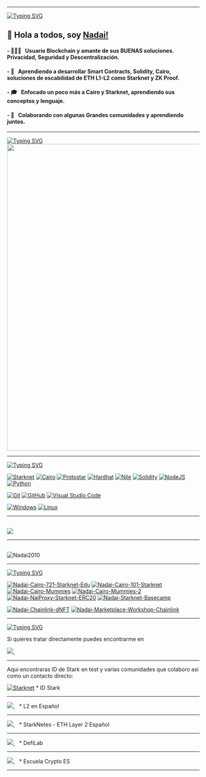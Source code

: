 
---

[![Typing SVG](https://readme-typing-svg.herokuapp.com?multiline=true&width=600&lines=👨🏻‍💻Nadai+usuario+Defi+y+Developer+más+👇👇👇.++++++++++)](https://git.io/typing-svg)
##  👋 Hola a todos, soy [Nadai!](https://github.com/Nadai2010?tab=repositories)

#### - 👨🏻‍💻 &nbsp; Usuario Blockchain y amante de sus BUENAS soluciones. Privacidad, Seguridad y Descentralización.
#### - 🌱 &nbsp; Aprendiendo a desarrollar Smart Contracts, Solidity, Cairo, soluciones de escabilidad de ETH L1-L2 como Starknet y ZK Proof.
#### - 🎓 &nbsp; Enfocado un poco más a Cairo y Starknet, aprendiendo sus conceptos y lenguaje.
#### - 💪 &nbsp; Colaborando con algunas Grandes comunidades y aprendiendo juntos.

---

[![Typing SVG](https://readme-typing-svg.herokuapp.com?multiline=true&width=600&lines=🏆+Perfil+Trofeos+Github++++++++++++++++++++)](https://git.io/typing-svg)
<img width=800 src="https://github-profile-trophy.vercel.app/?username=Nadai2010&column=9&theme=gruvbox&no-frame=true"/>

---

[![Typing SVG](https://readme-typing-svg.herokuapp.com?multiline=true&width=600&lines=🛠💻+Conocimientos+y+herramientas.++++++++++)](https://git.io/typing-svg) 


[![Starknet](https://img.shields.io/badge/-%F0%9F%8C%9A%20%20STARKNET-blue?style=for-the-badge&flat&logo=Starknet)](https://starknet.io/)
[![Cairo](https://img.shields.io/badge/-%F0%9F%90%AB%20%20Cairo-red?style=for-the-badge&flat&logo=Cairo)](https://www.cairo-lang.org/)
[![Protostar](https://img.shields.io/badge/-%E2%9C%A8PROTOSTAR-blue?style=for-the-badge&flat&logo=Protostar)](https://docs.swmansion.com/protostar/)
[![Hardhat](https://img.shields.io/badge/-👷Hardhat-659ad2?style=for-the-badge&flat&logo=&color=282826)](https://hardhat.org/)
[![Nile](https://img.shields.io/badge/-👨🏻‍💻NILE-yellowgreen?style=for-the-badge&flat)](https://hardhat.org/)
[![Solidity](https://img.shields.io/badge/Solidity-%23363636.svg?style=for-the-badge&logo=solidity&logoColor=white)](https://docs.soliditylang.org/en/v0.8.17/)
[![NodeJS](https://img.shields.io/badge/node.js-6DA55F?style=for-the-badge&logo=node.js&logoColor=white)](https://nodejs.org/en/)
[![Python](https://img.shields.io/badge/-Python-white?style=for-the-badge&flat&logo=python)](https://docs.python.org/)

[![Git](https://img.shields.io/badge/-Git-black?style=for-the-badge&flat&logo=git)]() 
[![GitHub](https://img.shields.io/badge/-GitHub-181717?style=for-the-badge&flat&logo=github)]()
[![Visual Studio Code](https://img.shields.io/badge/-VSCode-444444?style=for-the-badge&flat&logo=visual-studio-code&logoColor=007ACC)]()

[![Windows](https://img.shields.io/badge/-Windows-659ad2?style=for-the-badge&flat&color=282826&logo=windows)]()
[![Linux](https://img.shields.io/badge/-Linux-222222?style=for-the-badge&flat&logo=linux&logoColor=FCC624)]()

-----

<br/>

<a href="https://github.com/anuraghazra/github-readme-stats">
  <img align="center" src="https://github-readme-stats.anuraghazra1.vercel.app/api/top-langs/?username=Nadai2010&show_icons=true&count_private=true&layout=compact&theme=highcontrast" />
</a>

---

<br />
<img src="https://github-readme-stats.vercel.app/api?username=Nadai2010&show_icons=true&count_private=true&layout=compact&theme=highcontrast" alt="Nadai2010" />



----
[![Typing SVG](https://readme-typing-svg.herokuapp.com?multiline=true&width=600&lines=📚+Repositorios+de+interés.++++++++++)](https://git.io/typing-svg) 

[![Nadai-Cairo-721-Starknet-Edu](https://github-readme-stats.vercel.app/api/pin/?username=Nadai2010&repo=Nadai-Cairo-721-Starknet-Edu&show_owner=true)](https://github.com/Nadai2010/Nadai-Cairo-721-Starknet-Edu)   [![Nadai-Cairo-101-Starknet](https://github-readme-stats.vercel.app/api/pin/?username=Nadai2010&repo=Nadai-Cairo-101-Starknet&show_owner=true)](https://github.com/Nadai2010/Cairo-101-Starknet)  [![Nadai-Cairo-Mummies](https://github-readme-stats.vercel.app/api/pin/?username=Nadai2010&repo=Nadai-Cairo-Mummies&show_owner=true)](https://github.com/Nadai2010/Nadai-Cairo-Mummies) [![Nadai-Cairo-Mummies-2](https://github-readme-stats.vercel.app/api/pin/?username=Nadai2010&repo=Nadai-Cairo-Mummies-2&show_owner=true)](https://github.com/Nadai2010/Nadai-Cairo-Mummies-2) [![Nadai-NaiProxy-Starknet-ERC20](https://github-readme-stats.vercel.app/api/pin/?username=Nadai2010&repo=Nadai-NaiProxy-Starknet-ERC20&show_owner=true)](https://github.com/Nadai2010/Nadai-NaiProxy-Starknet-ERC20) [![Nadai-Starknet-Basecamp](https://github-readme-stats.vercel.app/api/pin/?username=Nadai2010&repo=Nadai-Starknet-Basecamp&show_owner=true)](https://github.com/Nadai2010/Nadai-Starknet-Basecamp)




[![Nadai-Chainlink-dNFT](https://github-readme-stats.vercel.app/api/pin/?username=Nadai2010&repo=Nadai-Chainlink-dNFT&show_owner=true)](https://github.com/Nadai2010/Nadai-Chainlink-dNFT) [![Nadai-Marketplace-Workshop-Chainlink](https://github-readme-stats.vercel.app/api/pin/?username=Nadai2010&repo=Nadai-Marketplace-Workshop-Chainlink&show_owner=true)](https://github.com/Nadai2010/Nadai-Marketplace-Workshop-Chainlink)   


---

[![Typing SVG](https://readme-typing-svg.herokuapp.com?multiline=true&width=600&lines=🤝🏻+Contacta+conmigo.++++++++++)](https://git.io/typing-svg) 

Si quieres tratar directamente puedes encontrarme en

<a href="https://t.me/javierch7" rel="nofollow">
  <img src="https://camo.githubusercontent.com/0ea1367897b9ee948089a0db824d57a30ce8a5413b59f80d2062b7efcd39ceb3/68747470733a2f2f696d672e736869656c64732e696f2f62616467652f74656c656772616d2d2532333030373742352e7376673f267374796c653d666f722d7468652d6261646765266c6f676f3d74656c656772616d266c6f676f436f6c6f723d7768697465" data-canonical-src="https://img.shields.io/badge/telegram-%230077B5.svg?&amp;style=for-the-badge&amp;logo=telegram&amp;logoColor=white" style="max-width:100%;">
</a>&nbsp;&nbsp;

----

Aqui encontraras ID de Stark en test y varias comunidades que colaboro asi como un contacto directo:

[![Starknet](https://img.shields.io/badge/-%F0%9F%8C%9A%20%20STARKNET-blue?style=for-the-badge&flat&logo=Starknet)](https://goerli.app.starknet.id/identities/151714611941) * ID Stark

---

<a href="https://t.me/s/l2espaniol" rel="nofollow">
  <img src="https://camo.githubusercontent.com/0ea1367897b9ee948089a0db824d57a30ce8a5413b59f80d2062b7efcd39ceb3/68747470733a2f2f696d672e736869656c64732e696f2f62616467652f74656c656772616d2d2532333030373742352e7376673f267374796c653d666f722d7468652d6261646765266c6f676f3d74656c656772616d266c6f676f436f6c6f723d7768697465" data-canonical-src="https://img.shields.io/badge/telegram-%230077B5.svg?&amp;style=for-the-badge&amp;logo=telegram&amp;logoColor=blue" style="max-width:100%;">
</a>&nbsp;&nbsp; * L2 en Español

---

<a href="https://t.me/s/starknet_es" rel="nofollow">
  <img src="https://camo.githubusercontent.com/0ea1367897b9ee948089a0db824d57a30ce8a5413b59f80d2062b7efcd39ceb3/68747470733a2f2f696d672e736869656c64732e696f2f62616467652f74656c656772616d2d2532333030373742352e7376673f267374796c653d666f722d7468652d6261646765266c6f676f3d74656c656772616d266c6f676f436f6c6f723d7768697465" data-canonical-src="https://img.shields.io/badge/telegram-%230077B5.svg?&amp;style=for-the-badge&amp;logo=telegram&amp;logoColor=blue" style="max-width:100%;">
</a>&nbsp;&nbsp; * StarkNetes - ETH Layer 2 Español 

---

<a href="https://t.me/s/DeFi_Lab" rel="nofollow">
  <img src="https://camo.githubusercontent.com/0ea1367897b9ee948089a0db824d57a30ce8a5413b59f80d2062b7efcd39ceb3/68747470733a2f2f696d672e736869656c64732e696f2f62616467652f74656c656772616d2d2532333030373742352e7376673f267374796c653d666f722d7468652d6261646765266c6f676f3d74656c656772616d266c6f676f436f6c6f723d7768697465" data-canonical-src="https://img.shields.io/badge/telegram-%230077B5.svg?&amp;style=for-the-badge&amp;logo=telegram&amp;logoColor=blue" style="max-width:100%;">
</a>&nbsp;&nbsp; * DefiLab 

---

<a href="https://t.me/joinchat/QN2nCFar4VsLzKEbFUTDfQ">
  <img src="https://camo.githubusercontent.com/0ea1367897b9ee948089a0db824d57a30ce8a5413b59f80d2062b7efcd39ceb3/68747470733a2f2f696d672e736869656c64732e696f2f62616467652f74656c656772616d2d2532333030373742352e7376673f267374796c653d666f722d7468652d6261646765266c6f676f3d74656c656772616d266c6f676f436f6c6f723d7768697465" data-canonical-src="https://img.shields.io/badge/telegram-%230077B5.svg?&amp;style=for-the-badge&amp;logo=telegram&amp;logoColor=blue" style="max-width:100%;">
</a>&nbsp;&nbsp; * Escuela Crypto ES 

-----


